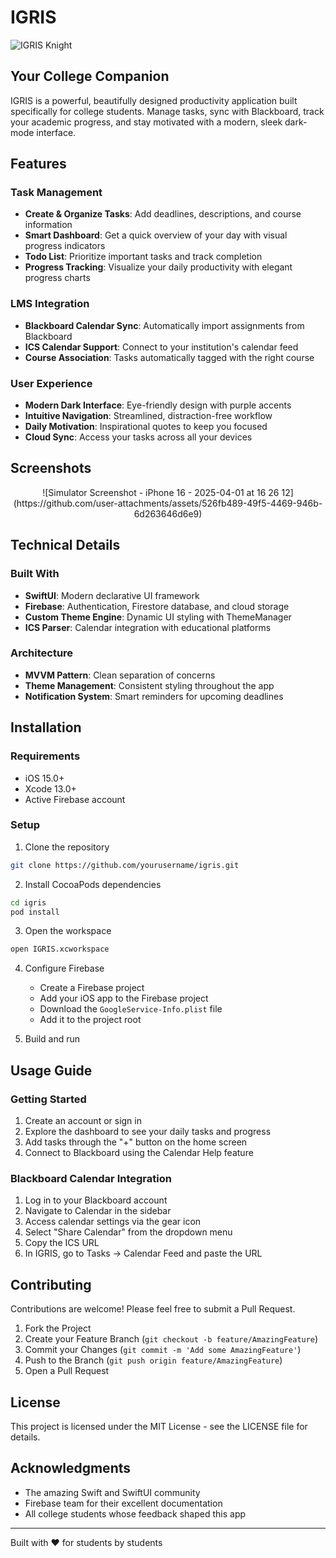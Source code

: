 # IGRIS

![IGRIS Knight](https://github.com/yourusername/igris/raw/main/Screenshots/igris_logo.png)

## Your College Companion

IGRIS is a powerful, beautifully designed productivity application built specifically for college students. Manage tasks, sync with Blackboard, track your academic progress, and stay motivated with a modern, sleek dark-mode interface.

## Features

### Task Management
- **Create & Organize Tasks**: Add deadlines, descriptions, and course information
- **Smart Dashboard**: Get a quick overview of your day with visual progress indicators
- **Todo List**: Prioritize important tasks and track completion
- **Progress Tracking**: Visualize your daily productivity with elegant progress charts

### LMS Integration
- **Blackboard Calendar Sync**: Automatically import assignments from Blackboard
- **ICS Calendar Support**: Connect to your institution's calendar feed
- **Course Association**: Tasks automatically tagged with the right course

### User Experience
- **Modern Dark Interface**: Eye-friendly design with purple accents
- **Intuitive Navigation**: Streamlined, distraction-free workflow
- **Daily Motivation**: Inspirational quotes to keep you focused
- **Cloud Sync**: Access your tasks across all your devices

## Screenshots

<div align="center">![Simulator Screenshot - iPhone 16 - 2025-04-01 at 16 26 12](https://github.com/user-attachments/assets/526fb489-49f5-4469-946b-6d263646d6e9)

</div>

## Technical Details

### Built With
- **SwiftUI**: Modern declarative UI framework
- **Firebase**: Authentication, Firestore database, and cloud storage
- **Custom Theme Engine**: Dynamic UI styling with ThemeManager
- **ICS Parser**: Calendar integration with educational platforms

### Architecture
- **MVVM Pattern**: Clean separation of concerns
- **Theme Management**: Consistent styling throughout the app
- **Notification System**: Smart reminders for upcoming deadlines

## Installation

### Requirements
- iOS 15.0+
- Xcode 13.0+
- Active Firebase account

### Setup
1. Clone the repository
```bash
git clone https://github.com/yourusername/igris.git
```

2. Install CocoaPods dependencies
```bash
cd igris
pod install
```

3. Open the workspace
```bash
open IGRIS.xcworkspace
```

4. Configure Firebase
   - Create a Firebase project
   - Add your iOS app to the Firebase project
   - Download the `GoogleService-Info.plist` file
   - Add it to the project root

5. Build and run

## Usage Guide

### Getting Started
1. Create an account or sign in
2. Explore the dashboard to see your daily tasks and progress
3. Add tasks through the "+" button on the home screen
4. Connect to Blackboard using the Calendar Help feature

### Blackboard Calendar Integration
1. Log in to your Blackboard account
2. Navigate to Calendar in the sidebar
3. Access calendar settings via the gear icon
4. Select "Share Calendar" from the dropdown menu
5. Copy the ICS URL
6. In IGRIS, go to Tasks → Calendar Feed and paste the URL

## Contributing

Contributions are welcome! Please feel free to submit a Pull Request.

1. Fork the Project
2. Create your Feature Branch (`git checkout -b feature/AmazingFeature`)
3. Commit your Changes (`git commit -m 'Add some AmazingFeature'`)
4. Push to the Branch (`git push origin feature/AmazingFeature`)
5. Open a Pull Request

## License

This project is licensed under the MIT License - see the LICENSE file for details.

## Acknowledgments

- The amazing Swift and SwiftUI community
- Firebase team for their excellent documentation
- All college students whose feedback shaped this app

---

Built with ❤️ for students by students
